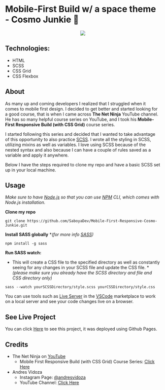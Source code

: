 # Mobile-First Build w/ a space theme - Cosmo Junkie :rocket: 



<p align="center">
   <img src="assets/gif/CosmoJunkie.gif">
<p/>


## Technologies:

- HTML
- SCSS
- CSS Grid
- CSS Flexbox

## About

As many up and coming developers I realized that I struggled when it comes to mobile first design. I decided to get better and started looking for a good course, that is when I came across **The Net Ninja** YouTube channel. He has so many helpful course series on YouTube, and I took his **Mobile-First Responsive Build (with CSS Grid)** course series.

I started following this series and decided that I wanted to take advantage of this opportunity to also practice [SCSS](https://sass-lang.com/). I wrote all the styling in SCSS, utilizing mixins as well as variables. I love using SCSS because of the nested syntax and also because I can have a couple of rules saved as a variable and apply it anywhere.

Below I have the steps required to clone my repo and have a basic SCSS set up in your local machine.

## Usage

_Make sure to have [Node.js](https://nodejs.org/en/) so that you can use [NPM](https://www.npmjs.com/) CLI, which comes with Node.js installation._

**Clone my repo**

`git clone https://github.com/SaboyaDev/Mobile-First-Responsive-Cosmo-Junkie.git`

**Install SASS globally** \*_(for more info [SASS](https://www.npmjs.com/package/sass))_

`npm install -g sass`

**Run SASS watch:**

- This will create a CSS file to the specified directory as well as constantly seeing for any changes in your SCSS file and update the CSS file. \*_(please make sure you already have the SCSS directory and file and CSS directory only)_

`sass --watch yourSCSSDirectory/style.scss yourCSSDirectory/style.css`

You can use tools such as [Live Server](https://marketplace.visualstudio.com/items?itemName=ritwickdey.LiveServer) in the [VSCode](https://code.visualstudio.com/) marketplace to work on a local server and see your code changes live on a browser.

## See Live Project

You can click [Here](https://saboyadev.github.io/Mobile-First-Responsive-Cosmo-Junkie/) to see this project, it was deployed using Github Pages.

## Credits

- The Net Ninja on [YouTube](https://www.youtube.com/channel/UCW5YeuERMmlnqo4oq8vwUpg)
  - Mobile First Responsive Build (with CSS Grid) Course Series: [Click Here]()
- Andres Vidoza
  - Instagram Page: [@andresvidoza](https://www.instagram.com/andresvidoza/?hl=en)
  - YouTube Channel: [Click Here](https://www.youtube.com/channel/UCC_NjLEb2Sley94py4vSYTA)
